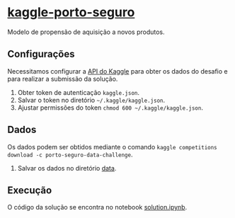 # [kaggle-porto-seguro](https://www.kaggle.com/c/porto-seguro-data-challenge])
Modelo de propensão de aquisição a novos produtos.

## Configurações

Necessitamos configurar a [API do Kaggle](https://www.kaggle.com/docs/api) para obter os dados do desafio e para realizar a submissão da solução.

1. Obter token de autenticação `kaggle.json`.
2. Salvar o token no diretório `~/.kaggle/kaggle.json`.
3. Ajustar permissões do token `chmod 600 ~/.kaggle/kaggle.json`.

## Dados

Os dados podem ser obtidos mediante o comando `kaggle competitions download -c porto-seguro-data-challenge`.

1. Salvar os dados no diretório [data](data).

## Execução

O código da solução se encontra no notebook [solution.ipynb](solution.ipynb).